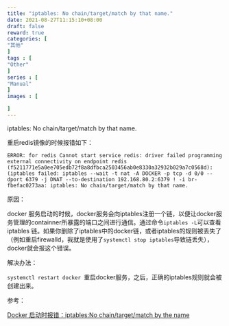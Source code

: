 ```yaml
---
title: "iptables: No chain/target/match by that name."
date: 2021-08-27T11:15:10+08:00
draft: false
reward: true
categories: [
"其他"
]
tags : [
"Other"
]
series : [
"Manual"
]
images : [

]
---
```


iptables: No chain/target/match by that name.

重启redis镜像的时候报错如下：

```shell
ERROR: for redis Cannot start service redis: driver failed programming external connectivity on endpoint redis (f5211771e5a0ee705edb72f8a8dfbca2503456ab0e8330a32932b029a7c0568d): (iptables failed: iptables --wait -t nat -A DOCKER -p tcp -d 0/0 --dport 6379 -j DNAT --to-destination 192.168.80.2:6379 ! -i br-fbefac0273aa: iptables: No chain/target/match by that name.
```

原因：

docker 服务启动的时候，docker服务会向iptables注册一个链，以便让docker服务管理的containner所暴露的端口之间进行通信。通过命令`iptables -L`可以查看iptables 链。如果你删除了iptables中的docker链，或者iptables的规则被丢失了（例如重启firewalld，我就是使用了`systemctl stop iptables`导致链丢失），docker就会报这个错误。

解决办法：

`systemctl restart docker `重启docker服务，之后，正确的iptables规则就会被创建出来。

参考：

[Docker 启动时报错：iptables:No chain/target/match by the name](https://blog.csdn.net/a1010256340/article/details/79986959)
